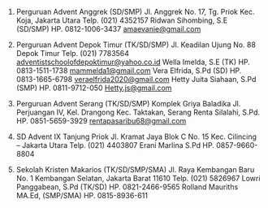 1. Perguruan Advent Anggrek
   (SD/SMP)
   Jl. Anggrek No. 17, Tg. Priok
   Kec. Koja, Jakarta Utara
   Telp. (021) 4352157
   Ridwan Sihombing, S.E (SD/SMP)
   HP. 0812-1006-3437
   amaevanie@gmail.com

2. Perguruan Advent Depok Timur
   (TK/SD/SMP)
   Jl. Keadilan Ujung No. 88
   Depok Timur
   Telp. (021) 7783564
   adventistschoolofdepoktimur@yahoo.co.id
   Wella Imelda, S.E (TK)
   HP. 0813-1511-1738
   mammelda1@gmail.com
   Vera Elfrida, S.Pd (SD)
   HP. 0813-1665-6798
   veraelfrida2020@gmail.com
   Hetty Juita Siahaan, S.Pd (SMP)
   HP. 0811-9712-050
   Hetty.js@gmail.com

3. Perguruan Advent Serang
   (TK/SD/SMP)
   Komplek Griya Baladika
   Jl. Perjuangan IV, Kel. Drangong
   Kec. Taktakan, Serang
   Renta Silalahi, S.Pd.
   HP. 0851-5659-3929
   rentapasaribu68@gmail.com

4. SD Advent IX Tanjung Priok
   Jl. Kramat Jaya Blok C No. 15
   Kec. Cilincing – Jakarta Utara
   Telp. (021) 4403807
   Erani Marlina S.Pd
   HP. 0857-9660-8804

5. Sekolah Kristen Makarios
   (TK/SD/SMP/SMA)
   Jl. Raya Kembangan Baru No. 1
   Kembangan Selatan, Jakarta Barat 11610
   Telp. (021) 5826967
   Lowri Panggabean, S.Pd (TK/SD)
   HP. 0821-2466-9565
   Rolland Mauriths MA.Ed, (SMP/SMA)
   HP. 0815-8936-611

